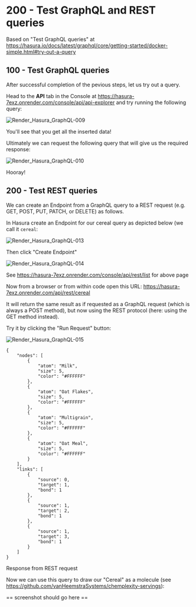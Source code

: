 # 200 - Test GraphQL and REST queries

Based on "Test GraphQL queries" at https://hasura.io/docs/latest/graphql/core/getting-started/docker-simple.html#try-out-a-query

## 100 - Test GraphQL queries

After successful completion of the pevious steps, let us try out a query.

Head to the **API** tab in the Console at https://hasura-7exz.onrender.com/console/api/api-explorer and try running the following query:

![Render_Hasura_GraphQL-009](https://user-images.githubusercontent.com/1499433/229496040-cb6e4400-2363-4916-aa69-b2d5dde01269.png)

You'll see that you get all the inserted data!

Ultimately we can request the following query that will give us the required response:

![Render_Hasura_GraphQL-010](https://user-images.githubusercontent.com/1499433/229520177-86737598-3a90-4a6b-a7e7-06ba53bc3a88.png)

Hooray!

## 200 - Test REST queries

We can create an Endpoint from a GraphQL query to a REST request (e.g. GET, POST, PUT, PATCH, or DELETE) as follows.

In Hasura create an Endpoint for our cereal query as depicted below (we call it ```cereal```:

![Render_Hasura_GraphQL-013](https://user-images.githubusercontent.com/1499433/229817006-f3a01d4b-16a0-4324-b980-e2b63fdfc3a5.png)

Then click "Create Endpoint"

![Render_Hasura_GraphQL-014](https://user-images.githubusercontent.com/1499433/229817609-8075da98-f3b3-4862-a4eb-222ca8964a43.png)

See https://hasura-7exz.onrender.com/console/api/rest/list for above page

Now from a browser or from within code open this URL: https://hasura-7exz.onrender.com/api/rest/cereal

It will return the same result as if requested as a GraphQL request (which is always a POST method), but now using the REST protocol (here: using the GET method instead).

Try it by clicking the "Run Request" button:

![Render_Hasura_GraphQL-015](https://user-images.githubusercontent.com/1499433/229818490-eedc1f54-c712-4802-8edb-b634aa036624.png)

```
{
    "nodes": [
        {
            "atom": "Milk",
            "size": 5,
            "color": "#FFFFFF"
        },
        {
            "atom": "Oat Flakes",
            "size": 5,
            "color": "#FFFFFF"
        },
        {
            "atom": "Multigrain",
            "size": 5,
            "color": "#FFFFFF"
        },
        {
            "atom": "Oat Meal",
            "size": 5,
            "color": "#FFFFFF"
        }
    ],
    "links": [
        {
            "source": 0,
            "target": 1,
            "bond": 1
        },
        {
            "source": 1,
            "target": 2,
            "bond": 1
        },
        {
            "source": 1,
            "target": 3,
            "bond": 1
        }
    ]
}
```
Response from REST request


Now we can use this query to draw our "Cereal" as a molecule (see https://github.com/vanHeemstraSystems/chemplexity-servings):

== screenshot should go here ==
